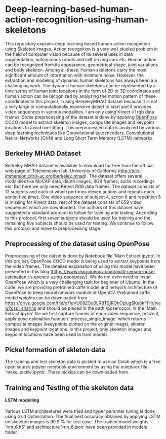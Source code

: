 # Deep-learning-based-human-action-recognition-using-human-skeletons
This repository explains deep learning based human action recognition using Skeleton images. Action recognition is a very well studied problem in the field of computer vision because of its several uses in data augmentation, autonomous robots and self driving cars etc. Human action can be recognized from its appearance, geometrical shape, joint variations and body skeleton. Among all these, Human skeletons carry the most significant amount of information with minimum noise. However, the extraction and modeling of dynamic human skeletons has always been a a challenging work. The dynamic human skeletons can be represented by a time series of human joint locations in the form of 2D or 3D coordinates and human action can be recognized by analyzing the motion pattern of these coordinates.In this project, I using BerkeleyMHAD dataset because it is not a very large or computationally expensive datset to start and it provides video sequences in various modalities. I am only using Kinect v1 rgb data frames. Some preprocessing of the dataset is done by applying [OpenPose](https://github.com/CMU-Perceptual-Computing-Lab/openpose) COCO model to extract skeleton images, composite images and keypoint locations to avoid overfitting. This preprocessed data is analyzed by various deep learning techniques like Convolutional autoencoders, Convolutional Neural Networks (CNN) and Long Short Term Memory (LSTM) networks.

## Berkeley MHAD Dataset
Berkeley MHAD dataset is available to download for free from the official web page of Teleimmesion lab, University of California (http://tele-immersion.citris-uc.org/berkeley_mhad). The dataset offers several modalities like MoCAP data, depth images, RGB frames, audio recordings etc. But here we only need Kinect RGB data frames. The dataset consists of 12 subjects and each of which performs eleven actions and repeats each action five times. One video sequence of subject 4, action 8 and repetition 5 is missing for Kinect data. rest of the dataset consists of 659 video sequences which are downloaded. The authors of this dataset have suggested a standard protocol to follow for training and testing. According to this protocol, first seven subjects should be used for training and the remaining five subjects should be used for testing. We continue to follow this protocol and move to preprocessing stage.

## Preprocessing of the dataset using OpenPose
Preprocessing of the datset is done by Notebook file 'Main Extract.ipynb'. In this project, OpenPose COCO model is being used to extract keypoints from the video frames. The detailed explanation of using this model have been presented in this blog (https://www.learnopencv.com/multi-person-pose-estimation-in-opencv-using-openpose/). We do not even need to install OpenPose which is a very challenging task for beginner of Ubuntu. In the code, we are providing pretrained caffe model and network architecture of OpenPose to deep neural network module of OpenCV. Pretrained caffe model weights can be downloaded from https://drive.google.com/file/d/1qVU08ZOu0LR8TSjROhOzlugSKebkFfHr/view?usp=sharing and should be placed in the path /pose/coco/. In the 'Main Extract.ipynb' file we first capture frames of each video sequence, resize it, apply pose estimation function 'process_single_image' which returns composite images (keeypoints plotted on the original image), skleton images and keypoint locations. In this project, only skeleton images and keypoint locations have been used to train models.

## Pickel formation of skleton data
The training and test skeleton data is pickled to use on Colab which is a free open source jupyter notebook environment by using the notebook file 'make_pickle.ipynb'. These pickles can be downloaded from .

## Training and Testing of the skeleton data
#### LSTM modelling
Various LSTM architestures were tried and hyper paramter tuning is done using Grid Optimization. The final best accuracy obtained by applying LSTM on skeleton images is 90.9 % for test case. The trained model weights 'rnn_6.h5' and architecture 'rnn_6.json' have been provided in models folder.

